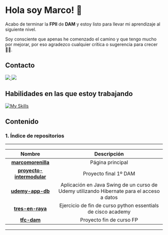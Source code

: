 
# Hola soy Marco! 🌱

Acabo de terminar la **FPII** de **DAM** y estoy listo para llevar mi aprendizaje al siguiente nivel.

Soy consciente que apenas he comenzado el camino y que tengo mucho por mejorar, por eso agradezco cualquier crítica o sugerencia para crecer 👨‍💻.

## Contacto

<p align="left">
  <a href="https://es.linkedin.com/in/marco-antonio-morenilla-alonso-826b0490">
    <img src="https://skillicons.dev/icons?i=linkedin&perline=2" />
  </a>
  <a href="mailto:mmorenilla.dev@gmail.com">
    <img src="https://skillicons.dev/icons?i=gmail&perline=2&theme=light" />
  </a>
</p>

## Habilidades en las que estoy trabajando
[![My Skills](https://skillicons.dev/icons?i=idea,vscode,pycharm,java,kotlin,spring,mongodb,postgres,mysql,html,css,php,py,aws,git,github,ubuntu,arch,bash,neovim,notion,obsidian&perline=8&theme=light)](https://skillicons.dev)

## Contenido
      
### 1. Índice de repositorios

***
| Nombre | Descripción |
| :----------------------: | :------------------------------------------------------------------------------------------------: |
| **[marcomorenilla](https://github.com/marcomorenilla/marcomorenilla)** | Página principal |
| **[proyecto-intermodular](https://github.com/marcomorenilla/proyecto-intermodular)** | Proyecto final 1º DAM |
| **[udemy-app-db](https://github.com/marcomorenilla/udemy-app-db)** | Aplicación en Java Swing de un curso de Udemy utilizando Hibernate para el acceso a datos|
| **[tres-en-raya](https://github.com/marcomorenilla/tres-en-raya)** | Ejercicio de fin de curso python essentials de cisco academy |
| **[tfc-dam](https://github.com/marcomorenilla/tfc-dam)** | Proyecto fin de curso FP |

***

